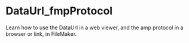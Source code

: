 # DataUrl_fmpProtocol
Learn how to use the DataUrl in a web viewer, and the amp protocol in a browser or link, in FileMaker.
